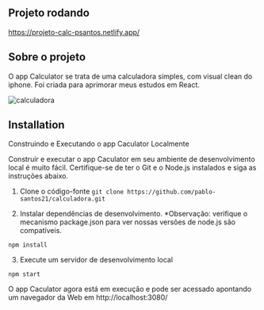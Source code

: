 ## Projeto rodando

https://projeto-calc-psantos.netlify.app/

## Sobre o projeto

O app Calculator se trata de uma calculadora simples, com visual clean do iphone. Foi criada para aprimorar meus estudos em React.

![calculadora](https://user-images.githubusercontent.com/35129761/209407422-4c8e4357-3ee4-4ea6-ab9f-ececb1ddfe24.jpg)


## Installation

Construindo e Executando o app Caculator Localmente

Construir e executar o app Caculator em seu ambiente de desenvolvimento local é muito fácil. Certifique-se de ter o Git e o Node.js instalados e siga as instruções abaixo.

1. Clone o código-fonte
   `git clone https://github.com/pablo-santos21/calculadora.git`

2. Instalar dependências de desenvolvimento.
   \*Observação: verifique o mecanismo package.json para ver nossas versões de node.js são compatíveis.

`npm install`

3. Execute um servidor de desenvolvimento local

`npm start`

O app Caculator agora está em execução e pode ser acessado apontando um navegador da Web em http://localhost:3080/

